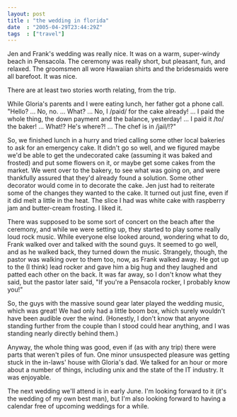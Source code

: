 ```yaml
---
layout: post
title : "the wedding in florida"
date  : "2005-04-29T23:44:29Z"
tags  : ["travel"]
---
```

Jen and Frank's wedding was really nice.  It was on a warm, super-windy beach in Pensacola.  The ceremony was really short, but pleasant, fun, and relaxed. The groomsmen all wore Hawaiian shirts and the bridesmaids were all barefoot. It was nice.

There are at least two stories worth relating, from the trip.

While Gloria's parents and I were eating lunch, her father got a phone call. "Hello?  ...  No, no.  ...  What?  ...  No, I /paid/ for the cake already!  ... I paid the whole thing, the down payment and the balance, yesterday!  ...  I paid it /to/ the baker!  ...  What!?  He's where?!  ...  The chef is in /jail/!?"

So, we finished lunch in a hurry and tried calling some other local bakeries to ask for an emergency cake.  It didn't go so well, and we figured maybe we'd be able to get the undecorated cake (assuming it was baked and frosted) and put some flowers on it, or maybe get some cakes from the market.  We went over to the bakery, to see what was going on, and were thankfully assured that they'd already found a solution.  Some other decorator would come in to decorate the cake.  Jen just had to reiterate some of the changes they wanted to the cake. It turned out just fine, even if it did melt a little in the heat.  The slice I had was white cake with raspberry jam and butter-cream frosting.  I liked it.

There was supposed to be some sort of concert on the beach after the ceremony, and while we were setting up, they started to play some really loud rock music. While everyone else looked around, wondering what to do, Frank walked over and talked with the sound guys.  It seemed to go well, and as he walked back, they turned down the music.  Strangely, though, the pastor was walking over to them too, now, as Frank walked away.  He got up to the (I think) lead rocker and gave him a big hug and they laughed and patted each other on the back.  It was far away, so I don't know what they said, but the pastor later said, "If you're a Pensacola rocker, I probably know you!"

So, the guys with the massive sound gear later played the wedding music, which was great!  We had only had a little boom box, which surely wouldn't have been audible over the wind.  (Honestly, I don't know that anyone standing further from the couple than I stood could hear anything, and I was standing nearly directly behind them.)

Anyway, the whole thing was good, even if (as with any trip) there were parts that weren't piles of fun.  One minor unsuspected pleasure was getting stuck in the in-laws' house with Gloria's dad.  We talked for an hour or more about a number of things, including unix and the state of the IT industry.  It was enjoyable.

The next wedding we'll attend is in early June.  I'm looking forward to it (it's the wedding of my own best man), but I'm also looking forward to having a calendar free of upcoming weddings for a while. 
